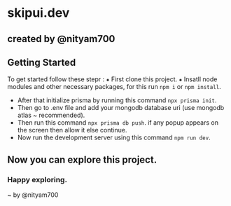 # skipui.dev
## created by @nityam700

## Getting Started
To get started follow these stepr :
⁕ First clone this project.
⁕ Insatll node modules and other necessary packages, for this run `npm i` or `npm install`.
* After that initialize prisma by running this command `npx prisma init`.
* Then go to .env file and add your mongodb database uri (use mongodb atlas ~ recommended).
* Then run this command `npx prisma db push`. if any popup appears on the screen then allow it else continue.
* Now run the development server using this command `npm run dev`.

  
## Now you can explore this project.
### Happy exploring.
~ by @nityam700
